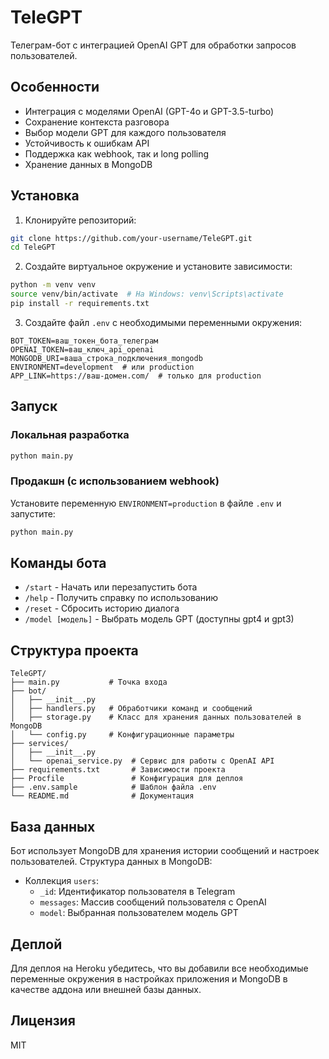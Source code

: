 # TeleGPT

Телеграм-бот с интеграцией OpenAI GPT для обработки запросов пользователей.

## Особенности

- Интеграция с моделями OpenAI (GPT-4o и GPT-3.5-turbo)
- Сохранение контекста разговора
- Выбор модели GPT для каждого пользователя
- Устойчивость к ошибкам API
- Поддержка как webhook, так и long polling
- Хранение данных в MongoDB

## Установка

1. Клонируйте репозиторий:
```bash
git clone https://github.com/your-username/TeleGPT.git
cd TeleGPT
```

2. Создайте виртуальное окружение и установите зависимости:
```bash
python -m venv venv
source venv/bin/activate  # На Windows: venv\Scripts\activate
pip install -r requirements.txt
```

3. Создайте файл `.env` с необходимыми переменными окружения:
```
BOT_TOKEN=ваш_токен_бота_телеграм
OPENAI_TOKEN=ваш_ключ_api_openai
MONGODB_URI=ваша_строка_подключения_mongodb
ENVIRONMENT=development  # или production
APP_LINK=https://ваш-домен.com/  # только для production
```

## Запуск

### Локальная разработка

```bash
python main.py
```

### Продакшн (с использованием webhook)

Установите переменную `ENVIRONMENT=production` в файле `.env` и запустите:

```bash
python main.py
```

## Команды бота

- `/start` - Начать или перезапустить бота
- `/help` - Получить справку по использованию
- `/reset` - Сбросить историю диалога
- `/model [модель]` - Выбрать модель GPT (доступны gpt4 и gpt3)

## Структура проекта

```
TeleGPT/
├── main.py           # Точка входа
├── bot/
│   ├── __init__.py
│   ├── handlers.py   # Обработчики команд и сообщений
│   ├── storage.py    # Класс для хранения данных пользователей в MongoDB
│   └── config.py     # Конфигурационные параметры
├── services/
│   ├── __init__.py
│   └── openai_service.py  # Сервис для работы с OpenAI API
├── requirements.txt       # Зависимости проекта
├── Procfile               # Конфигурация для деплоя
├── .env.sample            # Шаблон файла .env
└── README.md              # Документация
```

## База данных

Бот использует MongoDB для хранения истории сообщений и настроек пользователей. Структура данных в MongoDB:

- Коллекция `users`:
  - `_id`: Идентификатор пользователя в Telegram
  - `messages`: Массив сообщений пользователя с OpenAI
  - `model`: Выбранная пользователем модель GPT

## Деплой

Для деплоя на Heroku убедитесь, что вы добавили все необходимые переменные окружения в настройках приложения и MongoDB в качестве аддона или внешней базы данных.

## Лицензия

MIT